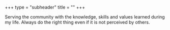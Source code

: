 +++
type = "subheader"
title = ""
+++

Serving the community with the knowledge, skills and values learned during my life.
Always do the right thing even if it is not perceived by others.